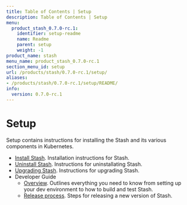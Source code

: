 ```yaml
---
title: Table of Contents | Setup
description: Table of Contents | Setup
menu:
  product_stash_0.7.0-rc.1:
    identifier: setup-readme
    name: Readme
    parent: setup
    weight: -1
product_name: stash
menu_name: product_stash_0.7.0-rc.1
section_menu_id: setup
url: /products/stash/0.7.0-rc.1/setup/
aliases:
- /products/stash/0.7.0-rc.1/setup/README/
info:
  version: 0.7.0-rc.1
---
```


# Setup

Setup contains instructions for installing the Stash and its various components in Kubernetes.

- [Install Stash](/products/stash/0.7.0-rc.1/setup/install). Installation instructions for Stash.
- [Uninstall Stash](/products/stash/0.7.0-rc.1/setup/uninstall). Instructions for uninstallating Stash.
- [Upgrading Stash](/products/stash/0.7.0-rc.1/setup/upgrade). Instructions for upgrading Stash.
- Developer Guide
  - [Overview](/products/stash/0.7.0-rc.1/setup/developer-guide/overview). Outlines everything you need to know from setting up your dev environment to how to build and test Stash.
  - [Release process](/products/stash/0.7.0-rc.1/setup/developer-guide/release). Steps for releasing a new version of Stash.

